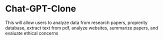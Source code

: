# Chat-GPT-Clone
This will allow users to analyze data from research papers, propierity database, extract text from pdf, analyze websites, summarize papers, and evaluate ethical concerns
